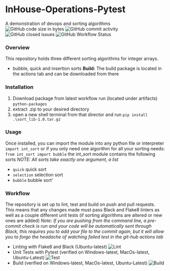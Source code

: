 # InHouse-Operations-Pytest
A demonstration of devops and sorting algorithms
![GitHub code size in bytes](https://img.shields.io/github/languages/code-size/ForrestSwift/inhouse-operations-pytest)
![GitHub commit activity](https://img.shields.io/github/commit-activity/m/ForrestSwift/inhouse-operations-pytest)
![GitHub closed issues](https://img.shields.io/github/issues-closed/ForrestSwift/inhouse-operations-pytest)
![GitHub Workflow Status](https://img.shields.io/github/workflow/status/ForrestSwift/inhouse-operations-pytest/Sort%20Lib)


### Overview
This repository holds three different sorting algorithms for integer arrays.
- bubble, quick and insertion sorts
**Build:** The build package is located in the actions tab and can be downloaded from there

### Installation
1. Download package from latest workflow run (located under artifacts) `python-packages`
2. extract .zip to your desired directory
3. open a new shell terminal from that director and run `pip install .\sort_lib-1.0.tar.gz`

### Usage
Once installed, you can import the module into any python file or interpreter
`import int_sort`
or if you only need one algorithm for all your sorting needs:
`from int_sort import bubble`
the int_sort module contains the following sorts
*NOTE: All sorts take exactly one argument, a list*
- `quick` quick sort
- `selection` selection sort
- `bubble` bubble sort'

### Workflow
The repository is set up to lint, test and build on push and pull requests. This means that any changes made must pass Black and Flake8 linters as well as a couple different unit tests (if sorting algorithms are altered or new ones are added)
*Note: If you are pushing from the command line, a pre-commit check is run and your code will be automatically sent through Black, this requires you to add your file to the commit again, but it will allow you to forgo the headache of watching failed test in the git-hub actions tab*
- Linting with Flake8 and Black (Ubuntu-latest) ![Lint](https://github.com/ForrestSwift/inhouse-operations-pytest/actions/workflows/lint.yml/badge.svg)
- Unit Tests with Pytest (verified on Windows-latest, MacOs-latest, Ubuntu-Latest) ![Test](https://github.com/ForrestSwift/inhouse-operations-pytest/actions/workflows/test.yml/badge.svg)
- Build (verified on Windows-latest, MacOs-latest, Ubuntu-Latest) ![Build](https://github.com/ForrestSwift/inhouse-operations-pytest/actions/workflows/build.yml/badge.svg)

